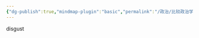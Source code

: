 ```yaml
---
{"dg-publish":true,"mindmap-plugin":"basic","permalink":"/政治/比较政治学/01导论/","dgPassFrontmatter":true}
---
```



disgust




